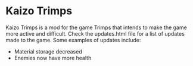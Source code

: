 # Kaizo Trimps
Kaizo Trimps is a mod for the game Trimps that intends to make the game more active and difficult. Check the updates.html file for a list of updates made to the game.
Some examples of updates include:
* Material storage decreased
* Enemies now have more health